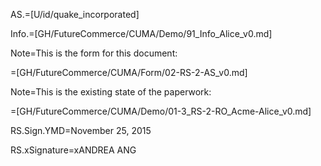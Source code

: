 AS.=[U/id/quake_incorporated]

Info.=[GH/FutureCommerce/CUMA/Demo/91_Info_Alice_v0.md]

Note=This is the form for this document:

=[GH/FutureCommerce/CUMA/Form/02-RS-2-AS_v0.md]

Note=This is the existing state of the paperwork:

=[GH/FutureCommerce/CUMA/Demo/01-3_RS-2-RO_Acme-Alice_v0.md]

RS.Sign.YMD=November 25, 2015

RS.xSignature=xANDREA ANG